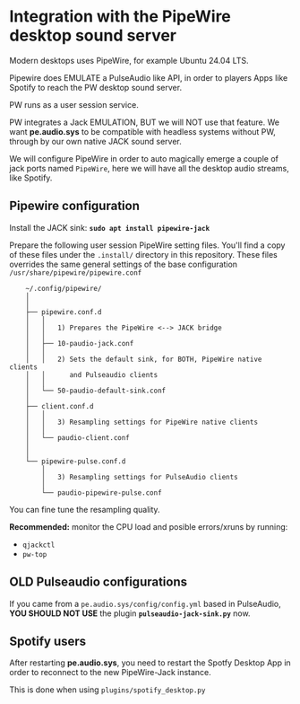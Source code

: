 # Integration with the PipeWire desktop sound server

Modern desktops uses PipeWire, for example Ubuntu 24.04 LTS.

Pipewire does EMULATE a PulseAudio like API, in order to players Apps like Spotify to reach the PW desktop sound server.

PW runs as a user session service.

PW integrates a Jack EMULATION, BUT we will NOT use that feature. We want **pe.audio.sys** to be compatible with headless systems without PW, through by our own native JACK sound server.

We will configure PipeWire in order to auto magically emerge a couple of jack ports named `PipeWire`, here we will have all the desktop audio streams, like Spotify.

## Pipewire configuration

Install the JACK sink: **`sudo apt install pipewire-jack`**

Prepare the following user session PipeWire setting files. You'll find a copy of these files under the `.install/` directory in this repository. These files overrides the same general settings of the base configuration `/usr/share/pipewire/pipewire.conf`


        ~/.config/pipewire/
        │
        │
        ├── pipewire.conf.d
        │   │
        │   │   1) Prepares the PipeWire <--> JACK bridge
        │   │       
        │   ├── 10-paudio-jack.conf
        │   │
        │   │   2) Sets the default sink, for BOTH, PipeWire native clients
        │   │      and Pulseaudio clients
        │   │
        │   └── 50-paudio-default-sink.conf
        │
        ├── client.conf.d
        │   │
        │   │   3) Resampling settings for PipeWire native clients
        │   │
        │   └── paudio-client.conf
        │
        │
        └── pipewire-pulse.conf.d
            │
            │   3) Resampling settings for PulseAudio clients
            │
            └── paudio-pipewire-pulse.conf

You can fine tune the resampling quality.

**Recommended:** monitor the CPU load and posible errors/xruns by running:
- `qjackctl`
- `pw-top`

## OLD Pulseaudio configurations

If you came from a `pe.audio.sys/config/config.yml` based in PulseAudio, **YOU SHOULD NOT USE** the plugin **`pulseaudio-jack-sink.py`** now.

## Spotify users

After restarting **pe.audio.sys**, you need to restart the Spotfy Desktop App in order to reconnect to the new PipeWire-Jack instance.

This is done when using `plugins/spotify_desktop.py`
